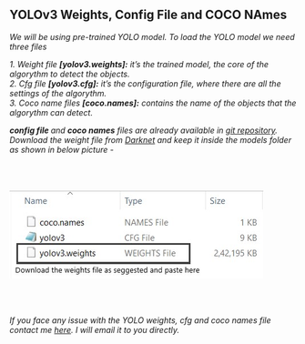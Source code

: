 ## YOLOv3 Weights, Config File and COCO NAmes

*We will be using pre-trained YOLO model. To load the YOLO model we need three files*

*1. Weight file <b>[yolov3.weights]:</b> it’s the trained model, the core of the algorythm to detect the objects.* <br/>
*2. Cfg file <b>[yolov3.cfg]:</b> it’s the configuration file, where there are all the settings of the algorythm.* <br/>
*3. Coco name files <b>[coco.names]:</b> contains the name of the objects that the algorythm can detect.*<br/>

*<b> config file </b> and <b> coco names</b> files are already available in [git repository](https://github.com/ArupDutta/Object-Detection_Opencv-Yolo_Image/tree/master/models).* <br/>
*Download the weight file from [Darknet](https://pjreddie.com/darknet/yolo/) and keep it inside the models folder as shown in below picture -*

<br/>
<br/>

<p align="left">
  <img src="https://github.com/ArupDutta/ArupDutta/blob/master/Pics/yolo1.jpg">
</p>

<br/>
<br/>

*If you face any issue with the YOLO weights, cfg and coco names file contact me [here](contact.arupdutta@gmail.com). I will email it to you directly.*
